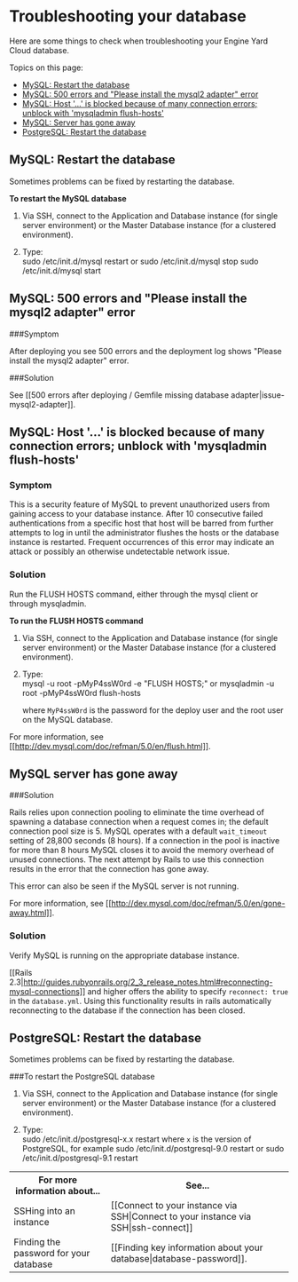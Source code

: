 # Troubleshooting your database

Here are some things to check when troubleshooting your Engine Yard Cloud database.

Topics on this page:

* [MySQL: Restart the database][1] 
* [MySQL: 500 errors and "Please install the mysql2 adapter" error][2]
* [MySQL: Host '...' is blocked because of many connection errors; unblock with 'mysqladmin flush-hosts'][3]
* [MySQL: Server has gone away][4]
* [PostgreSQL: Restart the database][5]

<h2 id="topic1"> MySQL: Restart the database</h2>

Sometimes problems can be fixed by restarting the database.

**To restart the MySQL database** 

1. Via SSH, connect to the Application and Database instance (for single server environment) or the Master Database instance (for a clustered environment).

2. Type:  
        sudo /etc/init.d/mysql restart
  or
        sudo /etc/init.d/mysql stop
        sudo /etc/init.d/mysql start		

<h2 id="topic2">MySQL: 500 errors and "Please install the mysql2 adapter" error</h2>

###Symptom

After deploying you see 500 errors and the deployment log shows "Please install the mysql2 adapter" error.

###Solution

See [[500 errors after deploying / Gemfile missing database adapter|issue-mysql2-adapter]].



<h2 id="topic3"> MySQL: Host '...' is blocked because of many connection errors; unblock with 'mysqladmin flush-hosts'</h2>

### Symptom
This is a security feature of MySQL to prevent unauthorized users from gaining access to your database instance.  After 10 consecutive failed authentications from a specific host that host will be barred from further attempts to log in until the administrator flushes the hosts or the database instance is restarted.  Frequent occurrences of this error may indicate an attack or possibly an otherwise undetectable network issue.

### Solution
Run the FLUSH HOSTS command, either through the mysql client or through mysqladmin.

**To run the FLUSH HOSTS command**  

1. Via SSH, connect to the Application and Database instance (for single server environment) or the Master Database instance (for a clustered environment).

2. Type:  
        mysql -u root -pMyP4ssW0rd -e "FLUSH HOSTS;"
	or
	    mysqladmin -u root -pMyP4ssW0rd flush-hosts
		
    where
    `MyP4ssW0rd` is the password for the deploy user and the root user on the MySQL database.
        

For more information, see [[http://dev.mysql.com/doc/refman/5.0/en/flush.html]].


<h2 id="topic4"> MySQL server has gone away</h2>

###Solution

Rails relies upon connection pooling to eliminate the time overhead of spawning a database connection when a request comes in; the default connection pool size is 5.  MySQL operates with a default `wait_timeout` setting of 28,800 seconds (8 hours).  If a connection in the pool is inactive for more than 8 hours MySQL closes it to avoid the memory overhead of unused connections.  The next attempt by Rails to use this connection results in the error that the connection has gone away.

This error can also be seen if the MySQL server is not running.

For more information, see [[http://dev.mysql.com/doc/refman/5.0/en/gone-away.html]].

### Solution
Verify MySQL is running on the appropriate database instance.

[[Rails 2.3|http://guides.rubyonrails.org/2_3_release_notes.html#reconnecting-mysql-connections]] and higher offers the ability to specify `reconnect: true` in the `database.yml`.  Using this functionality results in rails automatically reconnecting to the database if the connection has been closed.

<h2 id="topic5">PostgreSQL: Restart the database</h2>

Sometimes problems can be fixed by restarting the database.

###To restart the PostgreSQL database

1. Via SSH, connect to the Application and Database instance (for single server environment) or the Master Database instance (for a clustered environment).

2. Type:  
        sudo /etc/init.d/postgresql-x.x restart
    where
    `x` is the version of PostgreSQL, for example
        sudo /etc/init.d/postgresql-9.0 restart
    or
        sudo /etc/init.d/postgresql-9.1 restart




<table>
  <tr>
	<th>For more information about...</th><th>See...</th>
  </tr>
  <tr>
	<td>SSHing into an instance</td><td>[[Connect to your instance via SSH|Connect to your instance via SSH|ssh-connect]]</td>
  </tr> 
  <tr>
	 <td>Finding the password for your database</td><td>[[Finding key information about your database|database-password]].</td>
  </tr>
</table>

[1]: #topic1        "topic1"
[2]: #topic2        "topic2"
[3]: #topic3        "topic3"
[4]: #topic4        "topic4"
[5]: #topic5        "topic5"
[6]: #topic6        "topic6"